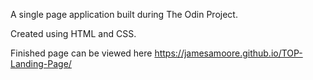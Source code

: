 A single page application built during The Odin Project.

Created using HTML and CSS.

Finished page can be viewed here https://jamesamoore.github.io/TOP-Landing-Page/
